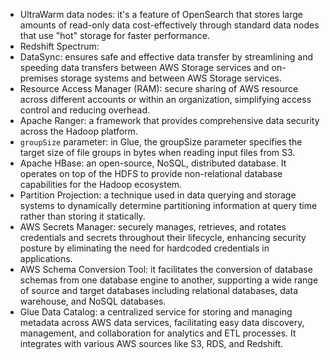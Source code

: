 - UltraWarm data nodes: it's a feature of OpenSearch that stores large amounts of read-only data cost-effectively through standard data nodes that use "hot" storage for faster performance.
- Redshift Spectrum:
- DataSync: ensures safe and effective data transfer by streamlining and speeding data transfers between AWS Storage services and on-premises storage systems and between AWS Storage services.
- Resource Access Manager (RAM): secure sharing of AWS resource across different accounts or within an organization, simplifying access control and reducing overhead.
- Apache Ranger: a framework that provides comprehensive data security across the Hadoop platform.
- `groupSize` parameter: in Glue, the groupSize parameter specifies the target size of file groups in bytes when reading input files from S3.
- Apache HBase: an open-source, NoSQL, distributed database. It operates on top of the HDFS to provide non-relational database capabilities for the Hadoop ecosystem.
- Partition Projection: a technique used in data querying and storage systems to dynamically determine partitioning information at query time rather than storing it statically.
- AWS Secrets Manager: securely manages, retrieves, and rotates credentials and secrets throughout their lifecycle, enhancing security posture by eliminating the need for hardcoded credentials in applications.
- AWS Schema Conversion Tool: it facilitates the conversion of database schemas from one database engine to another, supporting a wide range of source and target databases including relational databases, data warehouse, and NoSQL databases.
- Glue Data Catalog: a centralized service for storing and managing metadata across AWS data services, facilitating easy data discovery, management, and collaboration for analytics and ETL processes. It integrates with various AWS sources like S3, RDS, and Redshift.